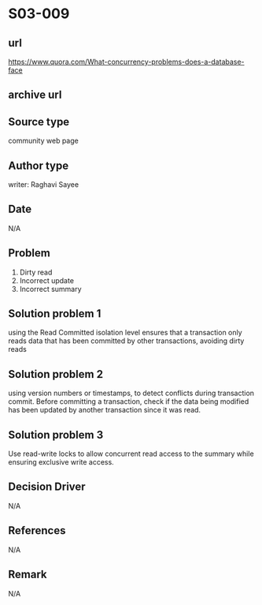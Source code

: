 # S03-009

## url 
https://www.quora.com/What-concurrency-problems-does-a-database-face

## archive url 

## Source type 
community web page

## Author type 
writer: Raghavi Sayee

## Date 
N/A

## Problem 
1. Dirty read
2. Incorrect update
3. Incorrect summary

## Solution problem 1
using the Read Committed isolation level ensures that a transaction only reads data that has been committed by other transactions, avoiding dirty reads

## Solution problem 2
using version numbers or timestamps, to detect conflicts during transaction commit. Before committing a transaction, check if the data being modified has been updated by another transaction since it was read. 

## Solution problem 3 
Use read-write locks to allow concurrent read access to the summary while ensuring exclusive write access. 

## Decision Driver 
N/A

## References 
N/A

## Remark
N/A